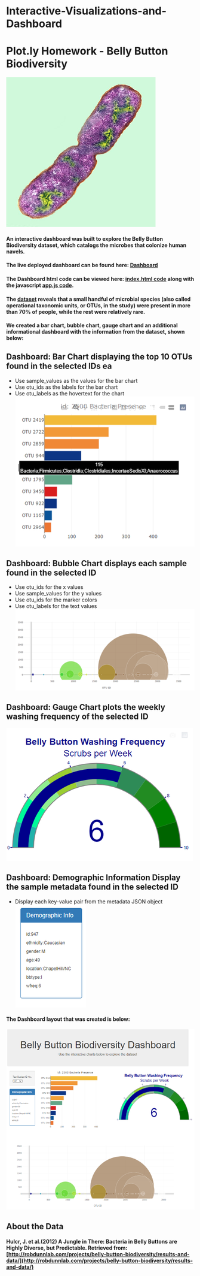 # Interactive-Visualizations-and-Dashboard
# Plot.ly Homework - Belly Button Biodiversity
![Image of CELL](https://github.com/giovannahayes/Interactive-Visualizations-and-Dashboard/blob/main/Images/bacteria.jpg)

#### An interactive dashboard was built to explore the Belly Button Biodiversity dataset, which catalogs the microbes that colonize human navels.

#### The live deployed dashboard can be found here: [Dashboard](https://giovannahayes.github.io/Interactive-Visualizations-and-Dashboard/)
#### The Dashboard html code can be viewed here: [index.html code](https://github.com/giovannahayes/Interactive-Visualizations-and-Dashboard/blob/main/index.html) along with the javascript [app.js code](https://github.com/giovannahayes/Interactive-Visualizations-and-Dashboard/blob/main/app2.js).

#### The [dataset](https://github.com/giovannahayes/Interactive-Visualizations-and-Dashboard/blob/main/samples.json) reveals that a small handful of microbial species (also called operational taxonomic units, or OTUs, in the study) were present in more than 70% of people, while the rest were relatively rare.

#### We created a bar chart, bubble chart, gauge chart and an additional informational dashboard with the information from the dataset, shown below:

## Dashboard: Bar Chart displaying the top 10 OTUs found in the selected IDs ea
* Use sample_values as the values for the bar chart
* Use otu_ids as the labels for the bar chart
* Use otu_labels as the hovertext for the chart
![Image of BAR](https://github.com/giovannahayes/Interactive-Visualizations-and-Dashboard/blob/main/Images/bar.PNG)

## Dashboard: Bubble Chart displays each sample found in the selected ID
* Use otu_ids for the x values
* Use sample_values for the y values
* Use otu_ids for the marker colors
* Use otu_labels for the text values
![Image of BUBBLE](https://github.com/giovannahayes/Interactive-Visualizations-and-Dashboard/blob/main/Images/bubble.PNG)

## Dashboard: Gauge Chart plots the weekly washing frequency of the selected ID
![Image of GAUGE](https://github.com/giovannahayes/Interactive-Visualizations-and-Dashboard/blob/main/Images/gauge.PNG)

## Dashboard: Demographic Information Display the sample metadata found in the selected ID
* Display each key-value pair from the metadata JSON object
![Image of DEMO](https://github.com/giovannahayes/Interactive-Visualizations-and-Dashboard/blob/main/Images/info.PNG)

#### The Dashboard layout that was created is below:
![Image of DASH](https://github.com/giovannahayes/Interactive-Visualizations-and-Dashboard/blob/main/Images/dashboard.PNG)

## About the Data
#### Hulcr, J. et al.(2012) A Jungle in There: Bacteria in Belly Buttons are Highly Diverse, but Predictable. Retrieved from:[http://robdunnlab.com/projects/belly-button-biodiversity/results-and-data/](http://robdunnlab.com/projects/belly-button-biodiversity/results-and-data/)


